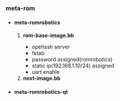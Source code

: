 <h3> meta-rom </h3>
    <ul>
        <li><h4><b> meta-romrobotics</b> </h4></li>
	    <ol>
		  <li><b>rom-base-image.bb</b></li>
		    <ul>
		        <li>opehssh server </li>
			<li>fstab</li>
			<li>password assigned(romrobotics) </li>
			<li>static ip(192.168.1.10/24) assigned</li>
			<li>uart enable</li>
		    </ul>
	        <li><b> next-image.bb<b></li>
	    </ol>
	<li><h4><b> meta-romrobotics-qt</b> </h4></li>
    <ul>
